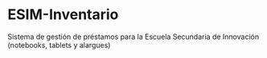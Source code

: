 # ESIM-Inventario
Sistema de gestión de préstamos para la Escuela Secundaria de Innovación (notebooks, tablets y alargues)
